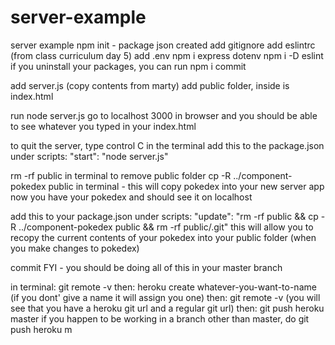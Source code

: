 # server-example
server example
npm init - package json created
add gitignore
add eslintrc (from class curriculum day 5)
add .env
npm i express dotenv
npm i -D eslint
if you uninstall your packages, you can run npm i
commit

add server.js (copy contents from marty)
add public folder, inside is index.html

run node server.js
go to localhost 3000 in browser and you should be able to see whatever you typed in your index.html

to quit the server, type control C in the terminal
add this to the package.json under scripts:
"start": "node server.js"

rm -rf public in terminal to remove public folder
cp -R ../component-pokedex public in terminal - this will copy pokedex into your new server app
now you have your pokedex and should see it on localhost

add this to your package.json under scripts:
"update": "rm -rf public && cp -R ../component-pokedex public && rm -rf public/.git"
this will allow you to recopy the current contents of your pokedex into your public folder (when you make changes to pokedex)

commit
FYI - you should be doing all of this in your master branch

in terminal: git remote -v
then: heroku create whatever-you-want-to-name (if you dont' give a name it will assign you one)
then: git remote -v (you will see that you have a heroku git url and a regular git url)
then: git push heroku master
if you happen to be working in a branch other than master, do git push heroku m

